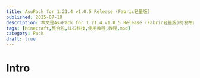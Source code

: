 ```yaml
---
title: AsuPack for 1.21.4 v1.0.5 Release (Fabric轻量版)
published: 2025-07-18
description: 本文是AsuPack for 1.21.4 v1.0.5 Release (Fabric轻量版)的发布页面，这也是我第一次做整合包
tags: [Minecraft,整合包,红石科技,使用教程,教程,mod]
category: Pack
draft: true
---
```


# Intro
